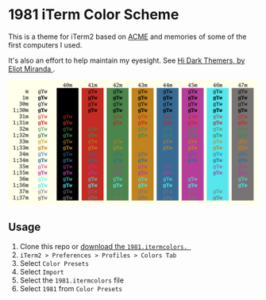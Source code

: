 # 1981 iTerm Color Scheme

This is a theme for iTerm2 based on [ACME](http://acme.cat-v.org/) and memories of some of the first computers I used. 
 
It's also an effort to help maintain my eyesight. See [Hi Dark Themers, by Eliot Miranda ](https://marc.info/?l=squeak-dev&m=152276165310052&w=2).

![colors](screenshots/1981-itermcolors.png)

## Usage

1. Clone this repo or [download the `1981.itermcolors. `](https://raw.githubusercontent.com/michaelbiven/1981-itermcolors/master/1981.itermcolors)
1. `iTerm2 > Preferences > Profiles > Colors Tab`
2. Select `Color Presets`
3. Select `Import`
4. Select the `1981.itermcolors` file
5. Select `1981` from `Color Presets`
